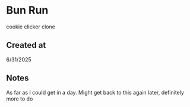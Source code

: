# Bun Run
cookie clicker clone

## Created at
6/31/2025

## Notes
As far as I could get in a day. Might get back to this again later, definitely more to do